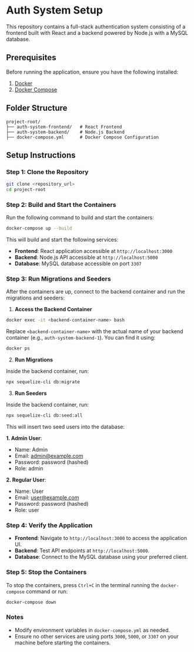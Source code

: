 
# Auth System Setup

This repository contains a full-stack authentication system consisting of a frontend built with React and a backend powered by Node.js with a MySQL database.

## Prerequisites

Before running the application, ensure you have the following installed:

1. [Docker](https://www.docker.com/)
2. [Docker Compose](https://docs.docker.com/compose/)

## Folder Structure

```
project-root/
├── auth-system-frontend/   # React Frontend
├── auth-system-backend/    # Node.js Backend
├── docker-compose.yml      # Docker Compose Configuration
```

## Setup Instructions

### Step 1: Clone the Repository

```bash
git clone <repository_url>
cd project-root
```

### Step 2: Build and Start the Containers

Run the following command to build and start the containers:

```bash
docker-compose up --build
```

This will build and start the following services:

- **Frontend**: React application accessible at `http://localhost:3000`
- **Backend**: Node.js API accessible at `http://localhost:5000`
- **Database**: MySQL database accessible on port `3307`

### Step 3: Run Migrations and Seeders

After the containers are up, connect to the backend container and run the migrations and seeders:

1. **Access the Backend Container**

```bash
docker exec -it <backend-container-name> bash
```

Replace `<backend-container-name>` with the actual name of your backend container (e.g., `auth-system-backend-1`). You can find it using:

```bash
docker ps
```

2. **Run Migrations**

Inside the backend container, run:

```bash
npx sequelize-cli db:migrate
```

3. **Run Seeders**

Inside the backend container, run:

```bash
npx sequelize-cli db:seed:all
```

This will insert two seed users into the database:

**1. Admin User**:
- Name: Admin
- Email: admin@example.com
- Password: password (hashed)
- Role: admin

**2. Regular User**:
- Name: User
- Email: user@example.com
- Password: password (hashed)
- Role: user
### Step 4: Verify the Application

- **Frontend**: Navigate to `http://localhost:3000` to access the application UI.
- **Backend**: Test API endpoints at `http://localhost:5000`.
- **Database**: Connect to the MySQL database using your preferred client.

### Step 5: Stop the Containers

To stop the containers, press `Ctrl+C` in the terminal running the `docker-compose` command or run:

```bash
docker-compose down
```

### Notes

- Modify environment variables in `docker-compose.yml` as needed.
- Ensure no other services are using ports `3000`, `5000`, or `3307` on your machine before starting the containers.


